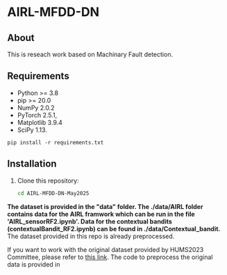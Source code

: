 # AIRL-MFDD-DN
## About
This is reseach work based on Machinary Fault detection.
## Requirements

- Python >= 3.8
- pip >= 20.0
- NumPy 2.0.2
- PyTorch 2.5.1,
- Matplotlib 3.9.4
- SciPy 1.13.
```
pip install -r requirements.txt
```
## Installation

1. Clone this repository:
   ```bash
   cd AIRL-MFDD-DN-May2025
   ```

**The dataset is provided in the "data" folder. The ./data/AIRL folder contains data for the AIRL framwork which can be run in the file 'AIRL_sensorRF2.ipynb'. Data for the contextual bandits (contextualBandit_RF2.ipynb) can be found in ./data/Contextual_bandit.**
The dataset provided in this repo is already preprocessed.

If you want to work with the original dataset provided by HUMS2023 Committee, please refer to [this link](https://www.dst.defence.gov.au/our-technologies/helicopter-main-rotor-gearbox-planet-gear-fatigue-crack-propagation-test). The code to preprocess the original data is provided in 

